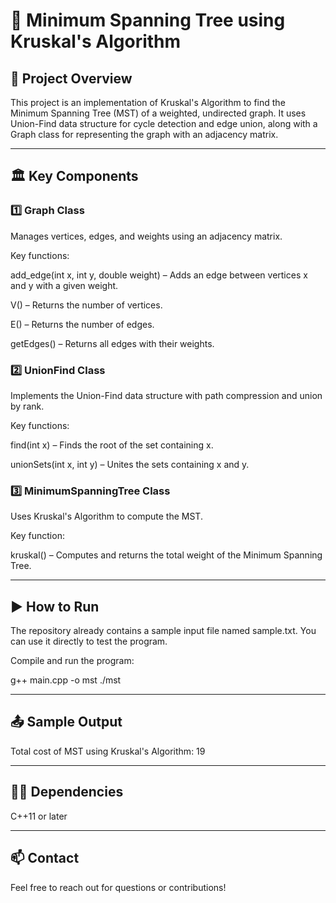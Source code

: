 # 🌿 Minimum Spanning Tree using Kruskal's Algorithm

## 📝 Project Overview

This project is an implementation of Kruskal's Algorithm to find the Minimum Spanning Tree (MST) of a weighted, undirected graph. It uses Union-Find data structure for cycle detection and edge union, along with a Graph class for representing the graph with an adjacency matrix.

---

## 🏛️ Key Components

### 1️⃣ Graph Class

Manages vertices, edges, and weights using an adjacency matrix.

Key functions:

add_edge(int x, int y, double weight) – Adds an edge between vertices x and y with a given weight.

V() – Returns the number of vertices.

E() – Returns the number of edges.

getEdges() – Returns all edges with their weights.

### 2️⃣ UnionFind Class

Implements the Union-Find data structure with path compression and union by rank.

Key functions:

find(int x) – Finds the root of the set containing x.

unionSets(int x, int y) – Unites the sets containing x and y.

### 3️⃣ MinimumSpanningTree Class

Uses Kruskal's Algorithm to compute the MST.

Key function:

kruskal() – Computes and returns the total weight of the Minimum Spanning Tree.

---

## ▶️ How to Run

The repository already contains a sample input file named sample.txt. You can use it directly to test the program.

Compile and run the program:

g++ main.cpp -o mst
./mst

---

## 📤 Sample Output

Total cost of MST using Kruskal's Algorithm: 19

---

## 🧑‍💻 Dependencies

C++11 or later

---

## 📫 Contact

Feel free to reach out for questions or contributions!
